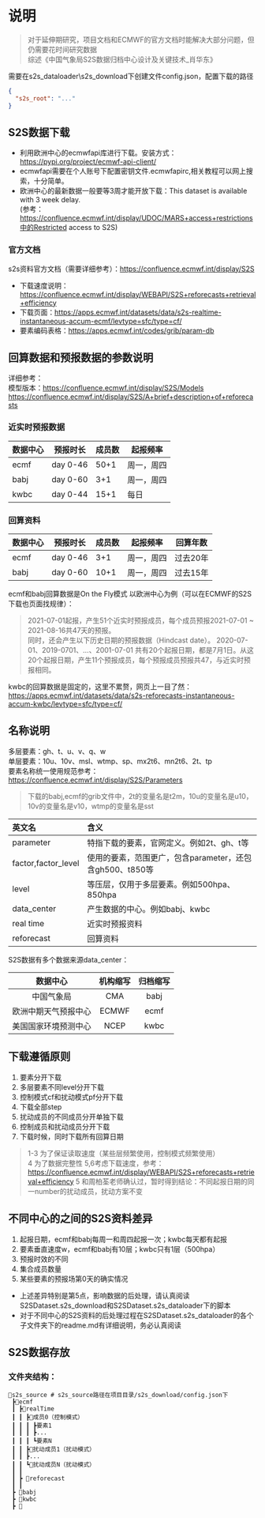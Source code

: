 # 说明
> 对于延伸期研究，项目文档和ECMWF的官方文档时能解决大部分问题，但仍需要花时间研究数据       
> 综述《中国气象局S2S数据归档中心设计及关键技术_肖华东》 

需要在s2s_dataloader\s2s_download下创建文件config.json，配置下载的路径
```json
{
  "s2s_root": "..."
}
```

## S2S数据下载
 - 利用欧洲中心的ecmwfapi库进行下载。安装方式：https://pypi.org/project/ecmwf-api-client/  
 - ecmwfapi需要在个人账号下配置密钥文件.ecmwfapirc,相关教程可以网上搜索，十分简单。
 - 欧洲中心的最新数据一般要等3周才能开放下载：This dataset is available with 3 week delay.  
    (参考：https://confluence.ecmwf.int/display/UDOC/MARS+access+restrictions中的Restricted access to S2S)

### 官方文档 
s2s资料官方文档（需要详细参考）：https://confluence.ecmwf.int/display/S2S   
- 下载速度说明： https://confluence.ecmwf.int/display/WEBAPI/S2S+reforecasts+retrieval+efficiency   
- 下载页面：https://apps.ecmwf.int/datasets/data/s2s-realtime-instantaneous-accum-ecmf/levtype=sfc/type=cf/
- 要素编码表格：https://apps.ecmwf.int/codes/grib/param-db 

## 回算数据和预报数据的参数说明
详细参考：   
模型版本：https://confluence.ecmwf.int/display/S2S/Models     
https://confluence.ecmwf.int/display/S2S/A+brief+description+of+reforecasts   

### 近实时预报数据

| 数据中心 | 预报时长 | 成员数 | 起报频率 |
| -------- | -------- | ------ | ---------- |
| ecmf     | day 0-46 | 50+1    | 周一，周四 |
| babj     | day 0-60 | 3+1   | 周一，周四 |
| kwbc     | day 0-44 | 15+1   | 每日     |
 
### 回算资料  

| 数据中心 | 预报时长 | 成员数 | 起报频率 | 回算年数 |
| -------- | -------- | ------ | ---------- | -------- |
| ecmf     | day 0-46 | 3+1    | 周一，周四 | 过去20年 |
| babj     | day 0-60 | 10+1   | 周一，周四 | 过去15年 |

ecmf和babj回算数据是On the Fly模式
以欧洲中心为例（可以在ECMWF的S2S下载也页面找规律）：
> 2021-07-01起报，产生51个近实时预报成员，每个成员预报2021-07-01 ~ 2021-08-16共47天的预报。  
> 同时，还会产生以下历史日期的预报数据（Hindcast date）。
> 2020-07-01、2019-0701、...、2001-07-01
> 共有20个起报日期，都是7月1日。从这20个起报日期，产生11个预报成员，每个预报成员预报共47，与近实时预报相同。


kwbc的回算数据是固定的，这里不累赘，网页上一目了然：   
https://apps.ecmwf.int/datasets/data/s2s-reforecasts-instantaneous-accum-kwbc/levtype=sfc/type=cf/


## 名称说明
多层要素：gh、t、u、v、q、w   
单层要素：10u、10v、msl、wtmp、sp、mx2t6、mn2t6、2t、tp   
要素名称统一使用规范参考：https://confluence.ecmwf.int/display/S2S/Parameters  
> 下载的babj,ecmf的grib文件中，2t的变量名是t2m，10u的变量名是u10，10v的变量名是v10，wtmp的变量名是sst
 
| 英文名 | 含义 | 
| :-----| :---- | 
| parameter | 特指下载的要素，官网定义。例如2t、gh、t等 | 
| factor,factor_level | 使用的要素，范围更广，包含parameter，还包含gh500、t850等 | 
| level | 等压层，仅用于多层要素。例如500hpa、850hpa | 
| data_center | 产生数据的中心。例如babj、kwbc | 
| real time | 近实时预报资料 | 
| reforecast | 回算资料 | 

S2S数据有多个数据来源data_center： 

| 数据中心 | 机构缩写 | 归档缩写 | 
| :-----: | :----: | :----: |
| 中国气象局 | CMA | babj |
| 欧洲中期天气预报中心 | ECMWF | ecmf |
| 美国国家环境预测中心 | NCEP | kwbc |

 
## 下载遵循原则
 1. 要素分开下载
 2. 多层要素不同level分开下载
 3. 控制模式cf和扰动模式pf分开下载
 4. 下载全部step   
 5. 扰动成员的不同成员分开单独下载
 6. 控制成员和扰动成员分开下载
 7. 下载时候，同时下载所有回算日期
 > 1-3 为了保证读取速度（某些层频繁使用，控制模式频繁使用）  
 > 4 为了数据完整性
 > 5,6考虑下载速度，参考： https://confluence.ecmwf.int/display/WEBAPI/S2S+reforecasts+retrieval+efficiency 
 > 5 和周柏荃老师确认过，暂时得到结论：不同起报日期的同一number的扰动成员，扰动方案不变


## 不同中心的之间的S2S资料差异
 1. 起报日期，ecmf和babj每周一和周四起报一次；kwbc每天都有起报
 2. 要素垂直速度w，ecmf和babj有10层；kwbc只有1层（500hpa）
 3. 预报时效的不同
 4. 集合成员数量   
 5. 某些要素的预报场第0天的确实情况   
 - 上述差异特别是第5点，影响数据的后处理，请认真阅读S2SDataset.s2s_download和S2SDataset.s2s_dataloader下的脚本  
 - 对于不同中心的S2S资料的后处理过程在S2SDataset.s2s_dataloader的各个子文件夹下的readme.md有详细说明，务必认真阅读
 
    
## S2S数据存放
### 文件夹结构：
```
📂s2s_source # s2s_source路径在项目目录/s2s_download/config.json下
 ┣📂ecmf
 ┃ ┣📜realTime
 ┃ ┃ ┣📜成员0（控制模式）
 ┃ ┃ ┃ ┣要素1
 ┃ ┃ ┃ ┣...
 ┃ ┃ ┃ ┗要素N
 ┃ ┃ ┣📜扰动成员1（扰动模式）
 ┃ ┃ ┣...
 ┃ ┃ ┗📜扰动成员N（扰动模式）
 ┃ ┃
 ┃ ┣ 📜reforecast
 ┃ ┃
 ┣ 📂babj
 ┣ 📂kwbc
 ┣ 📂 
```

